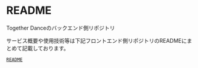 # README

Together Danceのバックエンド側リポジトリ

サービス概要や使用技術等は下記フロントエンド側リポジトリのREADMEにまとめて記載しております。

[`README`](https://github.com/k-yama22/togedan-frontend#readme)

